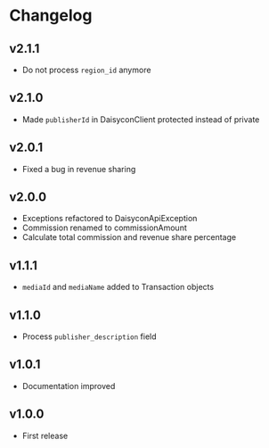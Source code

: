 # Changelog

## v2.1.1

* Do not process `region_id` anymore

## v2.1.0

* Made `publisherId` in DaisyconClient protected instead of private

## v2.0.1

* Fixed a bug in revenue sharing

## v2.0.0

* Exceptions refactored to DaisyconApiException
* Commission renamed to commissionAmount
* Calculate total commission and revenue share percentage

## v1.1.1

* `mediaId` and `mediaName` added to Transaction objects

## v1.1.0

* Process `publisher_description` field

## v1.0.1

* Documentation improved

## v1.0.0

* First release